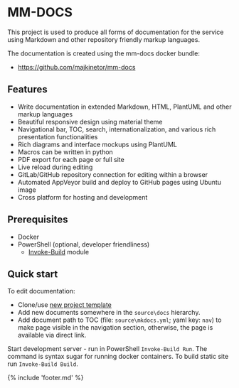 ﻿# MM-DOCS

This project is used to produce all forms of documentation for the service using Markdown and other repository friendly markup languages.

The documentation is created using the mm-docs docker bundle:

- https://github.com/majkinetor/mm-docs

## Features

- Write documentation in extended Markdown, HTML, PlantUML and other markup languages
- Beautiful responsive design using material theme
- Navigational bar, TOC, search, internationalization, and various rich presentation functionalities
- Rich diagrams and interface mockups using PlantUML
- Macros can be written in python
- PDF export for each page or full site
- Live reload during editing
- GitLab/GitHub repository connection for editing within a browser
- Automated AppVeyor build and deploy to GitHub pages using Ubuntu image
- Cross platform for hosting and development

## Prerequisites

- Docker
- PowerShell (optional, developer friendliness)
    - [Invoke-Build](https://www.powershellgallery.com/packages/InvokeBuild) module

## Quick start

To edit documentation:

- Clone/use [new project template](https://github.com/majkinetor/mm-docs-template)
- Add new documents somewhere in the `source\docs` hierarchy.
- Add document path to TOC (file: `source\mkdocs.yml`; yaml key: `nav`) to make page visible in the navigation section, otherwise, the page is available via direct link.

Start development server - run in PowerShell `Invoke-Build Run`. The command is syntax sugar for running docker containers.
To build static site run `Invoke-Build Build`.

{% include 'footer.md' %}
